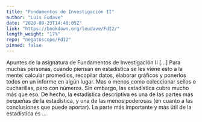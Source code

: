 ```yaml
---
title: "Fundamentos de Investigación II"
author: "Luis Eudave"
date: "2020-09-23T14:40:05Z"
link: "https://bookdown.org/leudave/FdI2/"
length_weight: "17%"
repo: "negatoscope/FdI2"
pinned: false
---
```


Apuntes de la asignatura de Fundamentos de Investigación II [...] Para muchas personas, cuando piensan en estadística se les viene esto a la mente: calcular promedios, recopilar datos, elaborar gráficos y ponerlos todos en un informe en algún lugar. Mas o menos como coleccionar sellos o cucharillas, pero con números. Sin embargo, las estadística cubre mucho más que eso. De hecho, la estadística descriptiva es una de las partes más pequeñas de la estadística, y una de las menos poderosas (en cuanto a las conclusiones que puede aportar). La parte más importante y más útil de la estadística es ...
